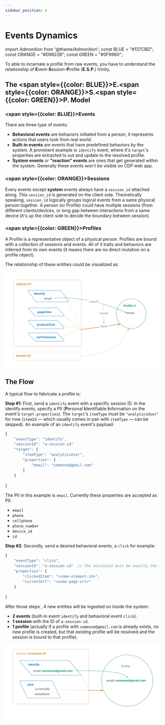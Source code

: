 ```yaml
---
sidebar_position: 4
---
```


# Events Dynamics

import Admonition from '@theme/Admonition';
const BLUE = "#137CBD";
const ORANGE = "#D9822B";
const GREEN = "#0F9960";

To able to incarnate a profile from raw events, you have to understand the relationship of **E**vent-**S**ession-**P**rofile (**E.S.P.**) trinity.

## The <span style={{color: BLUE}}>E.</span><span style={{color: ORANGE}}>S.</span><span style={{color: GREEN}}>P.</span> Model

### <span style={{color: BLUE}}>Events</span>

There are three type of events:

- **Behavioral events** are behaviors initiated from a person, it represents actions that users took from real world.
- **Built-in events** are events that have predefined behaviors by the system. A prominent example is `identify` event, where it's `target`'s properties are extracted to out and update to the resolved profile.
- **System events** or **"reaction" events** are ones that get generated within the system. Generally these events won't be visible on CDP web app.

### <span style={{color: ORANGE}}>Sessions</span>

Every events except **system** events always have a `session_id` attached along. This `session_id` is generated on the client side.
Theoretically speaking, `session_id` logically groups logical events from a same physical person together. A person (or Profile) could have multiple sessions (from different clients/devices, or long gap between interactions from a same device (it's up the client side to decide the boundary between session).

### <span style={{color: GREEN}}>Profiles</span>

A Profile is a representative object of a physical person. Profiles are bound with a collection of sessions and events. All of it traits and behaviors are inferred from its own events (it means there are no direct mutation on a profile object).

The relationship of these entities could be visualized as:

![ESP Model](/img/diagrams/events_flow.svg)

## The Flow

A typical flow to fabricate a profile is:


**Step #1**: First, send a `identify` event with a specific session ID.
In the identify events, specify a PII (**P**ersonal **I**dentifiable **I**nformation on the event's `target.properties`).
The `target`'s `itemType` must be `"analyticsUser"` for now (`itemId` — which usually comes in pair with `itemType` — can be skipped). An example of an `identify` event's payload:

```javascript
{
    "eventType": "identify",
    "sessionId": "a-session-id"
    "target": {
        "itemType": "analyticsUser",
        "properties": {
            "email": "someone@gmail.com"
        }
    }

}
```

The PII in this example is `email`. Currently these properties are accepted as PII:
 - `email`
 - `phone`
 - `cellphone`
 - `phone_number`
 - `device_id`
 - `id`

**Step #2**: Secondly, send a desired behavioral events, a `click` for example:

```javascript
{
    "eventType": "click",
    "sessionId": "a-session-id"  // The sessionId must be exactly the same as the identify event above
    "properties": {
        "clickedItem": "<some-element-id>",
        "currentUrl": "<some-page-url>"
    }

}
```

After those steps , 4 new entities will be ingested on inside the system:

- **2 events** (built-in event `identify` and behavioral event `click`).
- **1 session** with the ID of `a-session-id`.
- **1 profile** (actually if a profile with `someone@gmail.com` is already exists, no new profile is created, but that existing profile will be resolved and the session is bound to that profile).

![Events Flow Example](/img/diagrams/events_flow_example.svg)